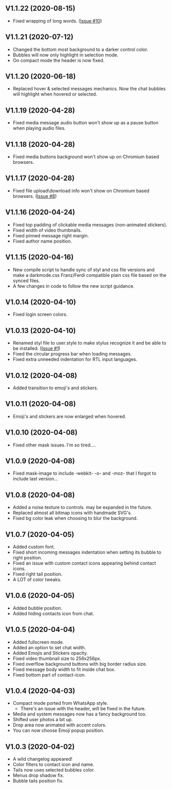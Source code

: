 ## V1.1.22 (2020-08-15)

- Fixed wrapping of long words. ([Issue #10](../../issues/10))

## V1.1.21 (2020-07-12)

- Changed the bottom most background to a darker control color.
- Bubbles will now only highlight in selection mode.
- On compact mode the header is now fixed.

## V1.1.20 (2020-06-18)

- Replaced hover & selected messages mechanics. Now the chat bubbles will highlight when hovered or selected.

## V1.1.19 (2020-04-28)

- Fixed media message audio button won't show up as a pause button when playing audio files.

## V1.1.18 (2020-04-28)

- Fixed media buttons background won't show up on Chromium based browsers.

## V1.1.17 (2020-04-28)

- Fixed file upload\download info won't show on Chromium based browsers. ([Issue #8](../../issues/8))

## V1.1.16 (2020-04-24)

- Fixed top padding of clickable media messages (non-animated stickers).
- Fixed width of video thumbnails.
- Fixed pinned message right margin.
- Fixed author name position.

## V1.1.15 (2020-04-16)

- New compile script to handle sync of styl and css file versions and make a darkmode.css Franz/Ferdi compatible plain css file based on the synced files.
- A few changes in code to follow the new script guidance.

## V1.0.14 (2020-04-10)

- Fixed login screen colors.

## V1.0.13 (2020-04-10)

- Renamed styl file to user.style to make stylus recognize it and be able to be installed. ([Issue #1](../../issues/1))
- Fixed the circular progress bar when loading messages.
- Fixed extra unneeded indentation for RTL input languages.

## V1.0.12 (2020-04-08)

- Added transition to emoji's and stickers.

## V1.0.11 (2020-04-08)

- Emoji's and stickers are now enlarged when hovered.

## V1.0.10 (2020-04-08)

- Fixed other mask issues. I'm so tired....

## V1.0.9 (2020-04-08)

- Fixed mask-image to include -webkit- -o- and -moz- that I forgot to include last version...

## V1.0.8 (2020-04-08)

- Added a noise texture to controls. may be expanded in the future.
- Replaced almost all bitmap icons with handmade SVG's.
- Fixed bg color leak when choosing to blur the background.

## V1.0.7 (2020-04-05)

- Added custom font.
- Fixed short incoming messages indentation when setting its bubble to right position.
- Fixed an issue with custom contact icons appearing behind contact icons.
- Fixed right tail position.
- A LOT of color tweaks.

## V1.0.6 (2020-04-05)

- Added bubble position.
- Added hiding contacts icon from chat.

## V1.0.5 (2020-04-04)

- Added fullscreen mode.
- Added an option to set chat width.
- Added Emojis and Stickers opacity.
- Fixed video thumbnail size to 256x256px.
- Fixed overflow background buttons with big border radius size.
- Fixed message body width to fit inside chat box.
- Fixed bottom part of contact-icon.

## V1.0.4 (2020-04-03)

- Compact mode ported from WhatsApp style.
  - There's an issue with the header, will be fixed in the future.
- Media and system messages now has a fancy background too.
- Shifted user photos a bit up.
- Drop area now animated with accent colors.
- You can now choose Emoji popup position.

## V1.0.3 (2020-04-02)

- A wild changelog appeared!
- Color filters to contact icon and name.
- Tails now uses selected bubbles color.
- Menus drop shadow fix.
- Bubble tails position fix.

